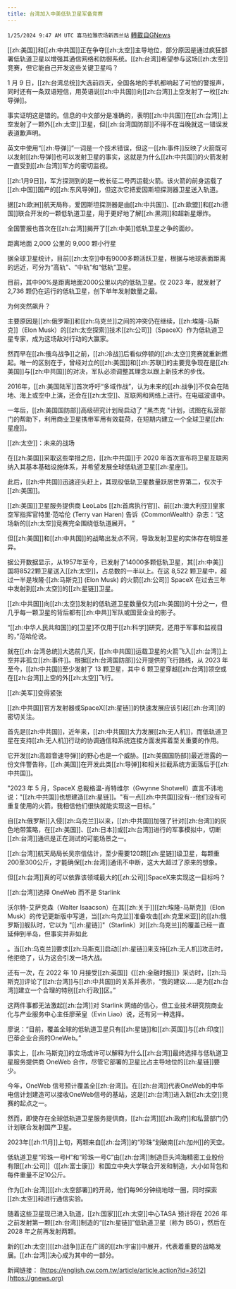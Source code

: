 ```yaml
---
title: 台湾加入中美低轨卫星军备竞赛
---
```

`1/25/2024 9:47 AM UTC 喜马拉雅农场新西兰站` [轉載自GNews](https://gnews.org/articles/2251992)

[[zh:美国]]和[[zh:中共国]]正在争夺[[zh:太空]]主导地位，部分原因是通过疯狂部署低轨道卫星以增强其通信网络和防御系统。[[zh:台湾]]希望参与这场[[zh:太空]]竞赛，但它能自己开发这些关键卫星吗？ 

  

  

1 月 9 日，[[zh:台湾总统]]大选前四天，全国各地的手机都响起了可怕的警报声，同时还有一条双语短信，用英语说[[zh:中共国]]向[[zh:台湾]]上空发射了一枚[[zh:导弹]]。 

  

  

事实证明这是错的。信息的中文部分是准确的，表明[[zh:中共国]]在[[zh:台湾]]上空发射了一颗外[[zh:太空]]卫星，但[[zh:台湾国防部]]不得不在当晚就这一错误发表道歉声明。 

  

  

英文中使用“[[zh:导弹]]”一词是一个技术错误，但这一[[zh:事件]]反映了火箭既可以发射[[zh:导弹]]也可以发射卫星的事实，这就是为什么[[zh:中共国]]的火箭发射一直受到[[zh:台湾]]军方的密切监视。 

  

  

[[zh:1月9日]]，军方探测到的是一枚长征二号丙运载火箭。该火箭的前身运载了[[zh:中国]]国产的[[zh:东风导弹]]，但这次它把爱因斯坦探测器卫星送入轨道。 

  

  

据[[zh:欧洲]]航天局称，爱因斯坦探测器是由[[zh:中共国]]、[[zh:欧盟]]和[[zh:德国]]联合开发的一颗低轨道卫星，用于更好地了解[[zh:黑洞]]和超新星爆炸。 

  

  

全国警报也首次在[[zh:台湾]]揭开了[[zh:中美]]低轨卫星之争的面纱。 

  

  

距离地面 2,000 公里的 9,000 颗小行星 

  

据全球卫星统计，目前[[zh:太空]]中有9000多颗活跃卫星，根据与地球表面距离的远近，可分为“高轨”、“中轨”和“低轨”卫星。 

  

  

目前，其中90%是距离地面2000公里以内的低轨卫星。仅 2023 年，就发射了 2,736 颗仍在运行的低轨卫星，创下单年发射数量之最。 

  

  

为何突然飙升？ 

  

主要原因是[[zh:俄罗斯]]和[[zh:乌克兰]]之间的冲突仍在继续，[[zh:埃隆-马斯克]]（Elon Musk）的[[zh:太空探索]]技术[[zh:公司]]（SpaceX）作为低轨道卫星专家，成为这场敌对行动的大赢家。 

  

  

然而早在[[zh:俄乌战争]]之前，[[zh:冷战]]后看似停顿的[[zh:太空]]竞赛就重新燃起。唯一的区别在于，曾经对立的[[zh:美国]]和[[zh:苏联]]的主要竞争现在是[[zh:美国]]与[[zh:中共国]]的对决，军队必须调整其理念以跟上新技术的步伐。 

  

  

2016年，[[zh:美国陆军]]首次呼吁“多域作战”，认为未来的[[zh:战争]]不仅会在陆地、海上或空中上演，还会在[[zh:太空]]、互联网和网络上进行。在电磁波谱中。 

  

  

一年后，[[zh:美国国防部]]高级研究计划局启动了 "黑杰克 "计划，试图在私营部门的帮助下，利用商业卫星携带军用有效载荷，在短期内建立一个全球卫星[[zh:星座]]。 

  

[[zh:太空]]：未来的战场 

  

在[[zh:美国]]采取这些举措之后，[[zh:中共国]]于 2020 年首次宣布将卫星互联网纳入其基本基础设施体系，并希望发展全球低轨道卫星[[zh:星座]]。 

  

  

此后，[[zh:中共国]]迅速迎头赶上，其现役低轨卫星数量跃居世界第二，仅次于[[zh:美国]]。 

  

  

[[zh:美国]]卫星服务提供商 LeoLabs [[zh:首席执行官]]、前[[zh:澳大利亚]]皇家空军指挥官特里·范哈伦 (Terry van Haren) 告诉《CommonWealth》杂志：“这场新的[[zh:太空]]竞赛完全围绕低轨道展开。 ” 

  

  

但[[zh:美国]]和[[zh:中共国]]的战略出发点不同，导致发射卫星的实体存在明显差异。 

  

据公开数据显示，从1957年至今，已发射了14000多颗低轨卫星，其[[zh:中美]]国将8522颗卫星送入[[zh:太空]]，占总数的一半以上。在这 8,522 颗卫星中，超过一半是埃隆·[[zh:马斯克]] (Elon Musk) 的火箭[[zh:公司]] SpaceX 在过去三年中发射到[[zh:太空]]的[[zh:星链]]卫星。 

  

  

[[zh:中共国]]向[[zh:太空]]发射的低轨道卫星数量仅为[[zh:美国]]的十分之一，但几乎每一颗卫星的背后都有[[zh:中共]]军队或国营企业的影子。 

  

  

“[[zh:中华人民共和国]]的\[卫星\]不仅用于[[zh:科学]]研究，还用于军事和监视目的，”范哈伦说。 

  

  

就在[[zh:台湾总统]]大选前几天，[[zh:中共国]]运载卫星的火箭飞入[[zh:台湾]]上空并非孤立[[zh:事件]]。根据[[zh:台湾国防部]]公开提供的飞行路线，从 2023 年至今，[[zh:中共国]]至少发射了 13 颗卫星，其中 6 颗卫星穿越[[zh:台湾]]领空或在[[zh:台湾]]上空的外[[zh:太空]]飞行。 

  

[[zh:美军]]变得紧张 

  

[[zh:中共国]]官方发射器或SpaceX[[zh:星链]]的快速发展应该引起[[zh:台湾]]的密切关注。 

  

首先是[[zh:中共国]]，近年来，[[zh:中共国]]大力发展[[zh:无人机]]，而低轨道卫星在支持[[zh:无人机]]行动的协调通信和系统连接方面发挥着至关重要的作用。 

  

  

它开发[[zh:高超音速导弹]]的野心也是一个威胁。[[zh:美国国防部]]最近泄露的一份文件警告称，[[zh:美国]]在开发此类[[zh:导弹]]和相关拦截系统方面落后于[[zh:中共国]]。 

  

  

"2023 年 5 月，SpaceX 总裁格温-肖特维尔（Gwynne Shotwell）直言不讳地说："[[zh:中共国]]也想建造[[zh:星链]]。"有一点[[zh:中共国]]没有--他们没有可重复使用的火箭。我相信他们很快就能实现这一目标。” 

  

  

自[[zh:俄罗斯]]入侵[[zh:乌克兰]]以来，[[zh:中共国]]加强了针对[[zh:台湾]]的灰色地带策略，在[[zh:美国]]、[[zh:日本]]或[[zh:台湾]]进行的军事模拟中，切断[[zh:台湾]]通讯是正在测试的可能场景之一。

  

[[zh:台湾]]航天局局长吴宗信估计，至少需要120颗[[zh:星链]]级卫星，每颗重200至300公斤，才能确保[[zh:台湾]]通讯不中断，这大大超过了原来的想象。 

  

  

但[[zh:台湾]]真的可以依靠该领域最大的[[zh:公司]]SpaceX来实现这一目标吗？ 

  

[[zh:台湾]]选择 OneWeb 而不是 Starlink 

  

沃尔特-艾萨克森（Walter Isaacson）在其[[zh:关于]][[zh:埃隆-马斯克]]（Elon Musk）的传记更新版中写道，当[[zh:乌克兰]]准备攻击[[zh:克里米亚]]的[[zh:俄罗斯]]舰队时，它以为 "[[zh:星链]]"（Starlink）对[[zh:乌克兰]]的覆盖已经一直延伸到半岛，但事实并非如此 

  

。当[[zh:乌克兰]]要求[[zh:马斯克]]启动[[zh:星链]]来支持[[zh:无人机]]攻击时，他拒绝了，认为这会引发一场大战。 

  

  

还有一次，在 2022 年 10 月接受[[zh:英国]]《[[zh:金融时报]]》采访时，[[zh:马斯克]]评论了[[zh:台湾]]与[[zh:中共国]]的关系并表示，“我的建议……是为[[zh:台湾]]建立一个合理的特别[[zh:行政]]区。” 

  

  

这两件事都无法激起[[zh:台湾]]对 Starlink 网络的信心，但工业技术研究院商业化与产业服务中心主任廖荣皇（Evin Liao）说，还有另一种选择。 

  

  

廖说：“目前，覆盖全球的低轨道卫星只有[[zh:星链]]和[[zh:英国]]与[[zh:印度]]巴蒂企业合资的OneWeb。” 

  

  

事实上，[[zh:马斯克]]的立场或许可以解释为什么[[zh:台湾]]最终选择与低轨道卫星服务提供商 OneWeb 合作，尽管它部署的卫星比占主导地位的[[zh:星链]]要少。 

  

  

今年，OneWeb 信号预计覆盖全[[zh:台湾]]。在[[zh:台湾]]代表OneWeb的中华电信计划建造可以接收OneWeb信号的基站，这是[[zh:台湾]]进入新[[zh:太空]]竞赛的起点之一。 

  

  

然而，即使存在全球低轨道卫星服务提供商，[[zh:台湾]][[zh:政府]]和私营部门仍计划联合发射国产卫星。 

  

  

2023年[[zh:11月]]上旬，两颗来自[[zh:台湾]]的“珍珠”划破南[[zh:加州]]的天空。 

  

  

低轨道卫星“珍珠一号H”和“珍珠一号C”由[[zh:台湾]]制造巨头鸿海精密工业股份有限[[zh:公司]]（[[zh:富士康]]）和国立中央大学联合开发和制造，大小如背包和每件重量不足10公斤。 

  

  

作为[[zh:台湾]][[zh:太空部署]]的开局，他们每96分钟绕地球一圈，同时探索[[zh:太空]]和进行通信实验。 

  

  

随着这些卫星现已进入轨道，[[zh:国家]][[zh:太空]]中心TASA 预计将在 2026 年之前发射第一颗[[zh:台湾]]制造的“[[zh:星链]]”低轨道卫星（称为 B5G），然后在 2028 年之前再发射两颗。 

  

新的[[zh:太空]][[zh:战争]]正在广阔的[[zh:宇宙]]中展开，代表着重要的战略发展。[[zh:台湾]]决心成为其中的一部分。

新闻链接：
[https://english.cw.com.tw/article/article.action?id=3612](https://gnews.org)


